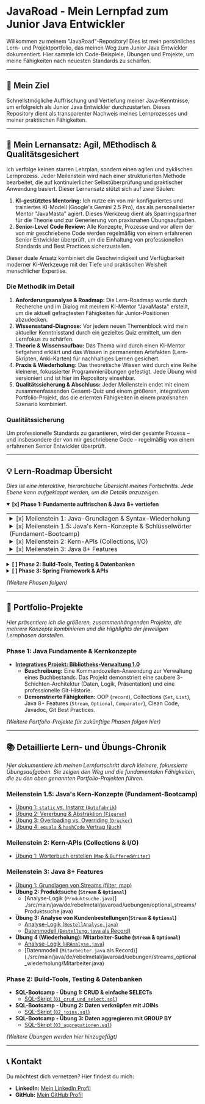 # JavaRoad - Mein Lernpfad zum Junior Java Entwickler

Willkommen zu meinem "JavaRoad"-Repository! Dies ist mein persönliches Lern- und Projektportfolio, das meinen Weg zum Junior Java Entwickler dokumentiert. Hier sammle ich Code-Beispiele, Übungen und Projekte, um meine Fähigkeiten nach neuesten Standards zu schärfen.

---

## 🎯 Mein Ziel

Schnellstmögliche Auffrischung und Vertiefung meiner Java-Kenntnisse, um erfolgreich als Junior Java Entwickler durchzustarten. Dieses Repository dient als transparenter Nachweis meines Lernprozesses und meiner praktischen Fähigkeiten.

---


## 🧭 Mein Lernansatz: Agil, MEthodisch & Qualitätsgesichert


Ich verfolge keinen starren Lehrplan, sondern einen agilen und zyklischen Lernprozess. Jeder Meilenstein wird nach einer strukturierten Methode bearbeitet, die auf kontinuierlicher Selbstüberprüfung und praktischer Anwendung basiert. Dieser Lernansatz stützt sich auf zwei Säulen:

1.  **KI-gestütztes Mentoring:** Ich nutze ein von mir konfiguriertes und trainiertes KI-Modell (Google's Gemini 2.5 Pro), das als personalisierter Mentor "JavaMasta" agiert. Dieses Werkzeug dient als Sparringspartner für die Theorie und zur Generierung von praxisnahen Übungsaufgaben.
2.  **Senior-Level Code Review:** Alle Konzepte, Prozesse und vor allem der von mir geschriebene Code werden regelmäßig von einem erfahrenen Senior Entwickler überprüft, um die Einhaltung von professionellen Standards und Best Practices sicherzustellen.

Dieser duale Ansatz kombiniert die Geschwindigkeit und Verfügbarkeit moderner KI-Werkzeuge mit der Tiefe und praktischen Weisheit menschlicher Expertise.

### Die Methodik im Detail

1.  **Anforderungsanalyse & Roadmap:** Die Lern-Roadmap wurde durch Recherche und im Dialog mit meinem KI-Mentor "JavaMasta" erstellt, um die aktuell gefragtesten Fähigkeiten für Junior-Positionen abzudecken.
2.  **Wissensstand-Diagnose:** Vor jedem neuen Themenblock wird mein aktueller Kenntnisstand durch ein gezieltes Quiz ermittelt, um den Lernfokus zu schärfen.
3.  **Theorie & Wissensaufbau:** Das Thema wird durch einen KI-Mentor tiefgehend erklärt und das Wissen in permanenten Artefakten (Lern-Skripten, Anki-Karten) für nachhaltiges Lernen gesichert.
4.  **Praxis & Wiederholung:** Das theoretische Wissen wird durch eine Reihe kleinerer, fokussierter Programmierübungen gefestigt. Jede Übung wird versioniert und ist hier im Repository einsehbar.
5.  **Qualitätssicherung & Abschluss:** Jeder Meilenstein endet mit einem zusammenfassenden Gesamt-Quiz und einem größeren, integrativen Portfolio-Projekt, das die erlernten Fähigkeiten in einem praxisnahen Szenario kombiniert.

### Qualitätssicherung
Um professionelle Standards zu garantieren, wird der gesamte Prozess – und insbesondere der von mir geschriebene Code – regelmäßig von einem erfahrenen Senior Entwickler überprüft.

---

## 💡 Lern-Roadmap Übersicht

*Dies ist eine interaktive, hierarchische Übersicht meines Fortschritts. Jede Ebene kann aufgeklappt werden, um die Details anzuzeigen.*

<details open>
<summary><b> [x] Phase 1: Fundamente auffrischen & Java 8+ vertiefen</b></summary>
<table>
<tr>
<td>

<details>
<summary>     [x] Meilenstein 1: Java-Grundlagen & Syntax-Wiederholung</summary>
<br>

- [x] Thema: JVM & Java-Ökosystem
- [x] Thema: Grundlegende Syntax

</details>
<details>
<summary>     [x] Meilenstein 1.5: Java's Kern-Konzepte & Schlüsselwörter (Fundament-Bootcamp)</summary>
<br>

- [x] Thema: `static` vs. Instanz
- [x] Thema: Zugriffsmodifikatoren
- [x] Thema: Konstruktoren, `this` und `super`
- [x] Thema: `final`
- [x] Thema: Die `Object`-Klasse (`equals`, `hashCode`, `toString`)
- [x] Thema: `abstract class` vs. `interface`
- [x] Thema: Methoden-Überladung vs. -Überschreidung

</details>
<details>
<summary>     [x] Meilenstein 2: Kern-APIs (Collections, I/O)</summary>
<br>

- [x] Thema: Das Java Collections Framework
- [x] Thema: Einfache Dateiein- und -ausgabe

</details>
<details>
<summary>     [x] Meilenstein 3: Java 8+ Features</summary>
<br>

- [x] Thema: Lambdas & Funktionale Interfaces
- [x] Thema: Die Java Stream API
- [x] Thema: Der `Optional<T>`-Typ

</details>

</td>
</tr>
</table>
</details>

<details>
<summary><b> [ ] Phase 2: Build-Tools, Testing & Datenbanken</b></summary>
<table>
<tr>
<td>

- [x] Meilenstein: Maven/Gradle
- [x] Meilenstein: JUnit 5 & Mockito
- [x] Meilenstein: Grundlagen der Integrationstests
- [x] Meilenstein: SQL-Grundlagen & JDBC
- [x] **SQL-Bootcamp:** Praxis-Training für SQL mit DBeaver & H2

</td>
</tr>
</table>
</details>

<details>
<summary><b> [ ] Phase 3: Spring Framework & APIs</b></summary>
<table>
<tr>
<td>

- [x] Meilenstein: Spring Core (IoC, DI)
- [x] Meilenstein: Spring Boot & REST-APIs
- [x] Meilenstein: Spring Data JPA

</td>
</tr>
</table>
</details>

*(Weitere Phasen folgen)*

---

## 🚀 Portfolio-Projekte

*Hier präsentiere ich die größeren, zusammenhängenden Projekte, die mehrere Konzepte kombinieren und die Highlights der jeweiligen Lernphasen darstellen.*

### Phase 1: Java Fundamente & Kernkonzepte
- **[Integratives Projekt: Bibliotheks-Verwaltung 1.0](src/main/java/de/rebelmetal/javaroad/portfolioprojekt/)**
  - **Beschreibung:** Eine Kommandozeilen-Anwendung zur Verwaltung eines Buchbestands. Das Projekt demonstriert eine saubere 3-Schichten-Architektur (Daten, Logik, Präsentation) und eine professionelle Git-Historie.
  - **Demonstrierte Fähigkeiten:** OOP (`record`), Collections (`Set`, `List`), Java 8+ Features (`Stream`, `Optional`, `Comparator`), Clean Code, Javadoc, Git Best Practices.

*(Weitere Portfolio-Projekte für zukünftige Phasen folgen hier)*

---

## 📚 Detaillierte Lern- und Übungs-Chronik

*Hier dokumentiere ich meinen Lernfortschritt durch kleinere, fokussierte Übungsaufgaben. Sie zeigen den Weg und die fundamentalen Fähigkeiten, die zu den oben genannten Portfolio-Projekten führen.*

### Meilenstein 1.5: Java's Kern-Konzepte (Fundament-Bootcamp)
- [Übung 1: `static` vs. Instanz (`Autofabrik`)](./src/main/java/de/rebelmetal/javaroad/bootcamp/statics/Autofabrik.java)
- [Übung 2: Vererbung & Abstraktion (`Figuren`)](./src/main/java/de/rebelmetal/javaroad/bootcamp/vererbung/)
- [Übung 3: Overloading vs. Overriding (`Drucker`)](./src/main/java/de/rebelmetal/javaroad/bootcamp/overloading_vs_overriding/)
- [Übung 4: `equals` & `hashCode` Vertrag (`Buch`)](./src/main/java/de/rebelmetal/javaroad/bootcamp/equals_hashcode/)

### Meilenstein 2: Kern-APIs (Collections & I/O)
- [Übung 1: Wörterbuch erstellen (`Map` & `BufferedWriter`)](./src/main/java/de/rebelmetal/javaroad/uebungen/collections_io/WoerterbuchManager.java)

### Meilenstein 3: Java 8+ Features
- [Übung 1: Grundlagen von Streams (filter, map)](./src/main/java/de/rebelmetal/javaroad/uebungen/streams_lambdas/Datenverarbeitung.java)
- **Übung 2: Produktsuche (`Stream` & `Optional`)**
  - [Analyse-Logik (`Produktsuche.java`)] ./src/main/java/de/rebelmetal/javaroad/uebungen/optional_streams/Produktsuche.java)
- **Übung 3: Analyse von Kundenbestellungen(`Stream` & `Optional`)**
  - [Analyse-Logik (`BestellAnalyse.java`)](./src/main/java/de/rebelmetal/javaroad/uebungen/streams_optional_vertiefung/BestellAnalyse.java)
  - [Datenmodell (`Bestellung.java` als Record)](./src/main/java/de/rebelmetal/javaroad/uebungen/streams_optional_vertiefung/Bestellung.java)
- **Übung 4 (Wiederholung): Mitarbeiter-Suche (`Stream` & `Optional`)**
  - [Analyse-Logik (`HRAnalyse.java`)](./src/main/java/de/rebelmetal/javaroad/uebungen/streams_optional_wiederholung/HRAnalyse.java)
  - [Datenmodell (`Mitarbeiter.java` als Record)] (./src/main/java/de/rebelmetal/javaroad/uebungen/streams_optional_wiederholung/Mitarbeiter.java)

### Phase 2: Build-Tools, Testing & Datenbanken
- **SQL-Bootcamp - Übung 1: CRUD & einfache SELECTs**
  - [SQL-Skript (`01_crud_und_select.sql`)](./sql-uebungen/01_crud_und_select.sql)
- **SQL-Bootcamp - Übung 2: Daten verknüpfen mit JOINs**
  - [SQL-Skript (`02_joins.sql`)](./sql-uebungen/02_joins.sql)
- **SQL-Bootcamp - Übung 3: Daten aggregieren mit GROUP BY**
  - [SQL-Skript (`03_aggregationen.sql`)](./sql-uebungen/03_aggregationen.sql)

*(Weitere Übungen werden hier hinzugefügt)*

---

## 📞 Kontakt

Du möchtest dich vernetzen? Hier findest du mich:
- **LinkedIn:** [Mein LinkedIn Profil](https://www.linkedin.com/in/christoph-breddin-735b1b2a7/)
- **GitHub:** [Mein GitHub Profil](https://github.com/RebelMetal-dev)